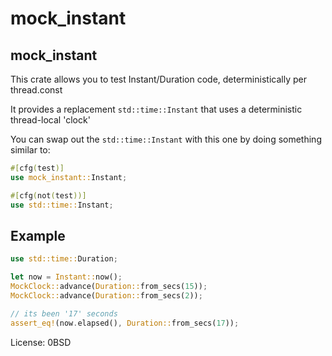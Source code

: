 # mock_instant

## mock_instant

This crate allows you to test Instant/Duration code, deterministically per thread.const

It provides a replacement `std::time::Instant` that uses a deterministic thread-local 'clock'

You can swap out the `std::time::Instant` with this one by doing something similar to:
```rust
#[cfg(test)]
use mock_instant::Instant;

#[cfg(not(test))]
use std::time::Instant;
```

## Example
```rust
use std::time::Duration;

let now = Instant::now();
MockClock::advance(Duration::from_secs(15));
MockClock::advance(Duration::from_secs(2));

// its been '17' seconds
assert_eq!(now.elapsed(), Duration::from_secs(17));
```

License: 0BSD
